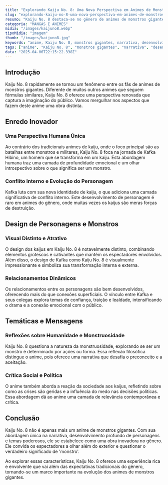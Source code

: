 ```yaml
---
title: "Explorando Kaiju No. 8: Uma Nova Perspectiva em Animes de Monstros Gigantes"
slug: "explorando-kaiju-no-8-uma-nova-perspectiva-em-animes-de-monstros-gigantes"
resumo: "Kaiju No. 8 destaca-se no gênero de animes de monstros gigantes com sua abordagem única em narrativa e desenvolvimento de personagem. Este artigo explora as características que tornam Kaiju No. 8 diferente e intrigante em comparação com outros animes do mesmo gênero."
categoria: "MANGÁS E ANIMES"
midia: "/images/kaijuno8.webp"
tipoMidia: "imagem"
thumb: "/images/kaijuno8.jpg"
keywords: "anime, Kaiju No. 8, monstros gigantes, narrativa, desenvolvimento de personagem, temas filosóficos, crítica social, design de monstros"
tags: ["anime", "Kaiju No. 8", "monstros gigantes", "narrativa", "desenvolvimento de personagem", "temas filosóficos", "crítica social", "design de monstros"]
data: "2025-04-06T22:15:22.338Z"
---
```


## Introdução
Kaiju No. 8 rapidamente se tornou um fenômeno entre os fãs de animes de monstros gigantes. Diferente de muitos outros animes que seguem fórmulas similares, Kaiju No. 8 oferece uma perspectiva renovada que captura a imaginação do público. Vamos mergulhar nos aspectos que fazem deste anime uma obra distinta.

## Enredo Inovador
### Uma Perspectiva Humana Única
Ao contrário dos tradicionais animes de kaiju, onde o foco principal são as batalhas entre monstros e militares, Kaiju No. 8 foca na jornada de Kafka Hibino, um homem que se transforma em um kaiju. Esta abordagem humana traz uma camada de profundidade emocional e um olhar introspectivo sobre o que significa ser um monstro.

### Conflito Interno e Evolução do Personagem
Kafka luta com sua nova identidade de kaiju, o que adiciona uma camada significativa de conflito interno. Este desenvolvimento de personagem é raro em animes do gênero, onde muitas vezes os kaijus são meras forças de destruição.

## Design de Personagens e Monstros
### Visual Distinto e Atrativo
O design dos kaijus em Kaiju No. 8 é notavelmente distinto, combinando elementos grotescos e cativantes que mantêm os espectadores envolvidos. Além disso, o design de Kafka como Kaiju No. 8 é visualmente impressionante e simboliza sua transformação interna e externa.

### Relacionamentos Dinâmicos
Os relacionamentos entre os personagens são bem desenvolvidos, oferecendo mais do que conexões superficiais. O vínculo entre Kafka e seus colegas explora temas de confiança, traição e lealdade, intensificando o drama e a conexão emocional com o público.

## Temáticas e Mensagens
### Reflexões sobre Humanidade e Monstruosidade
Kaiju No. 8 questiona a natureza da monstruosidade, explorando se ser um monstro é determinado por ações ou forma. Essa reflexão filosófica distingue o anime, pois oferece uma narrativa que desafia o preconceito e a aceitação.

### Crítica Social e Política
O anime também aborda a reação da sociedade aos kaijus, refletindo sobre como as crises são geridas e a influência do medo nas decisões políticas. Essa abordagem dá ao anime uma camada de relevância contemporânea e crítica.

## Conclusão
Kaiju No. 8 não é apenas mais um anime de monstros gigantes. Com sua abordagem única na narrativa, desenvolvimento profundo de personagens e temas poderosos, ele se estabelece como uma obra inovadora no gênero. Ele convida os espectadores a olhar além do exterior e questionar o verdadeiro significado de 'monstro'.

Ao explorar essas características, Kaiju No. 8 oferece uma experiência rica e envolvente que vai além das expectativas tradicionais do gênero, tornando-se um marco importante na evolução dos animes de monstros gigantes.